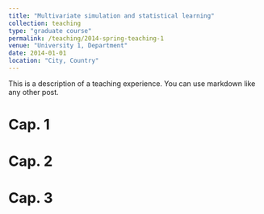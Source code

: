```yaml
---
title: "Multivariate simulation and statistical learning"
collection: teaching
type: "graduate course"
permalink: /teaching/2014-spring-teaching-1
venue: "University 1, Department"
date: 2014-01-01
location: "City, Country"
---
```


This is a description of a teaching experience. You can use markdown like any other post.

Cap. 1
======

Cap. 2
======

Cap. 3
======
